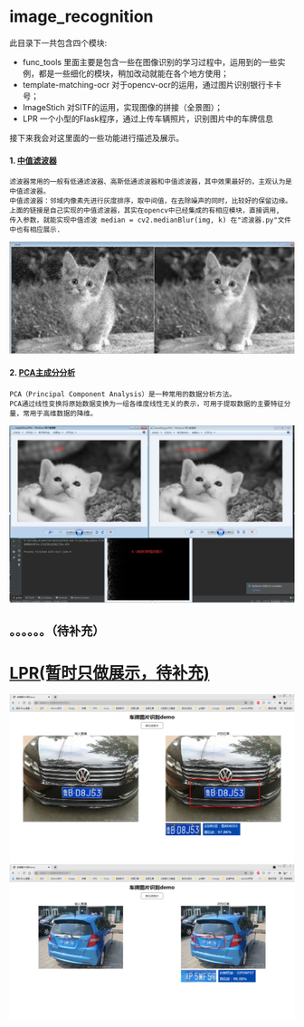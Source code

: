 # image_recognition
此目录下一共包含四个模块:
  - func_tools 里面主要是包含一些在图像识别的学习过程中，运用到的一些实例，都是一些细化的模块，稍加改动就能在各个地方使用；
  - template-matching-ocr 对于opencv-ocr的运用，通过图片识别银行卡卡号；
  - ImageStich 对SITF的运用，实现图像的拼接（全景图）；
  - LPR 一个小型的Flask程序，通过上传车辆照片，识别图片中的车牌信息


接下来我会对这里面的一些功能进行描述及展示。
#### 1. [中值滤波器](https://github.com/kingjxlove/image_recognition/blob/main/func_tools/median_filter.py)
    滤波器常用的一般有低通滤波器、高斯低通滤波器和中值滤波器，其中效果最好的，主观认为是中值滤波器。
    中值滤波器：邻域内像素先进行灰度排序，取中间值，在去除噪声的同时，比较好的保留边缘。
    上面的链接是自己实现的中值滤波器，其实在opencv中已经集成的有相应模块，直接调用,
    传入参数，就能实现中值滤波 median = cv2.medianBlur(img, k) 在"滤波器.py"文件中也有相应展示.
    
   ![中值滤波器](https://github.com/kingjxlove/img/blob/master/%E6%BB%A4%E6%B3%A2%E5%99%A8.png)
    
#### 2. [PCA主成分分析](https://github.com/kingjxlove/image_recognition/blob/main/func_tools/pca_file.py)
    PCA（Principal Component Analysis）是一种常用的数据分析方法。
    PCA通过线性变换将原始数据变换为一组各维度线性无关的表示，可用于提取数据的主要特征分量，常用于高维数据的降维。
   
   ![PCA的降维与还原](https://github.com/kingjxlove/img/blob/master/pca%E4%B8%BB%E6%88%90%E5%88%86%E5%88%86%E6%9E%90.png)
## 。。。。。。（待补充）

# [LPR(暂时只做展示，待补充)](https://github.com/kingjxlove/image_recognition/tree/main/LPR)
![车牌识别1](https://github.com/kingjxlove/img/blob/master/%E8%BD%A6%E7%89%8C%E8%AF%86%E5%88%AB1.png)
![车牌识别2](https://github.com/kingjxlove/img/blob/master/%E8%BD%A6%E7%89%8C%E8%AF%86%E5%88%AB2.png)
	 
	
